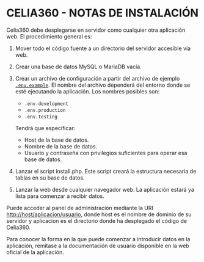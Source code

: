 # CELIA360 - NOTAS DE INSTALACIÓN

Celia360 debe desplegarse en servidor como cualquier otra aplicación web.
El procedimiento general es:

1. Mover todo el código fuente a un directorio del servidor accesible vía web.
2. Crear una base de datos MySQL o MariaDB vacía.
3. Crear un archivo de configuración a partir del archivo de ejemplo [`.env.example`](.env.example). El nombre  del archivo dependerá del entorno donde se esté ejecutando la aplicación. Los nombres posibles son:

    - `.env.development`
    - `.env.production`
    - `.env.testing`

    Tendrá que especificar:
    - Host de la base de datos.  
    - Nombre de la base de datos.
    - Usuario y contraseña con privilegios suficientes para operar esa base de datos.

4. Lanzar el script install.php. Este script creará la estructura necesaria de tablas en su base de datos.
5. Lanzar la web desde cualquier navegador web. La aplicación estará ya lista para comenzar a recibir datos. 

Puede acceder al panel de administración mediante la URI <http://host/aplicacion/usuario>,
donde host es el nombre de dominio de su servidor y aplicacion es el directorio
donde ha desplegado el código de Celia360.

Para conocer la forma en la que puede comenzar a introducir datos en la aplicación,
remítase a la documentación de usuario disponible en la web oficial de la aplicación.